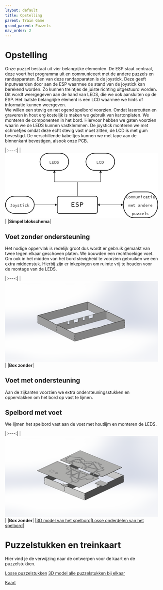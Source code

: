 ```yaml
---
layout: default
title: Opstelling
parent: Train Game
grand_parent: Puzzels
nav_order: 2
---
```

# Opstelling

Onze puzzel bestaat uit vier belangrijke elementen. De ESP staat centraal, deze voert het programma uit en communiceert met de andere puzzels en randapparaten. Een van deze randapparaten is de joystick. Deze geeft inputwaarden door aan de ESP waarmee de stand van de joystick kan berekend worden. Zo kunnen treintjes de juiste richting uitgestuurd worden. Dit wordt weergegeven aan de hand van LEDS, die we ook aansluiten op de ESP. Het laatste belangrijke element is een LCD waarmee we hints of informatie kunnen weergeven. \
We willen een stevig en net ogend spelbord voorzien. Omdat lasercutten en graveren in hout erg kostelijk is maken we gebruik van kartonplaten. We monteren de componenten in het bord. Hiervoor hebben we gaten voorzien waarin we de LEDS kunnen vastklemmen. De joystick monteren we met schroefjes omdat deze echt stevig vast moet zitten, de LCD is met gum bevestigd. De verschillende kabeltjes kunnen we met tape aan de binnenkant bevestigen, alsook onze PCB. 


|:----:|
|![Simpel Blokschema](Blokschema_simpel.png)|
|**Simpel blokschema**|


## Voet zonder ondersteuning
Het nodige oppervlak is redelijk groot dus wordt er gebruik gemaakt van twee tegen elkaar geschoven platen. We bouwden een rechthoekige voet. Om ook in het midden van het bord stevigheid te voorzien gebruiken we een extra middenstuk. Hierbij zijn er inkepingen om ruimte vrij te houden voor de montage van de LEDS.

|:----:|
|![](BoxZonder.png)|
|**Box zonder**|



## Voet met ondersteuning
Aan de zijkanten voorzien we extra ondersteuningsstukken en oppervlakken om het bord op vast te lijmen.




## Spelbord met voet

We lijmen het spelbord vast aan de voet met houtlijm en monteren de LEDS.


|:----:|
|![](Totaal.png)|
|**Box zonder**|
|[3D model van het spelbord](https://github.com/PLAN-IT-B/BachelorProefWristbands/blob/main/3D-ontwerp/caseWristband.STL)|[Losse onderdelen van het spelbord](https://github.com/PLAN-IT-B/BachelorProefTrainGame/tree/main/Verslag/3D-modellen/Bouwonderdelen%20Spelbord)|


# Puzzelstukken en treinkaart

Hier vind je de verwijzing naar de ontwerpen voor de kaart en de puzzelstukken.

[Losse puzzelstukken](https://github.com/PLAN-IT-B/BachelorProefTrainGame/tree/main/Verslag/3D-modellen/Puzzelstukken)
[3D model alle puzzelstukken bij elkaar]( LINK!!)

[Kaart](https://raw.githubusercontent.com/PLAN-IT-B/BachelorProefTrainGame/d1aae0b3da5e17633741de972cf2262c620becd9/Verslag/Afbeeldingen/PUZZEL_KAART.svg)